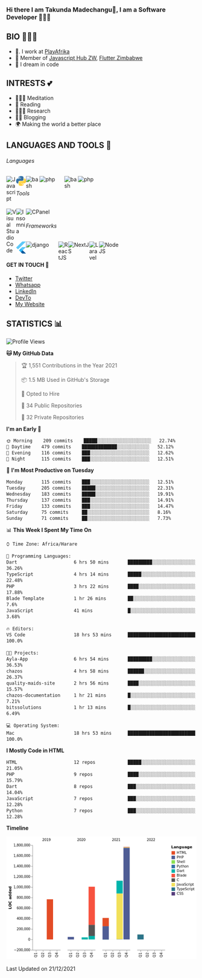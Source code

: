 ### Hi there I am Takunda Madechangu👋, I am a Software Developer 👨🏽‍💻

## BIO 👨🏽‍💻
- 💼. I work at [PlayAfrika](https://playafrika.tv)
- 🎳  Member of [Javascript Hub ZW](https://github.com/JS-Hub-ZW), [Flutter Zimbabwe](https://github.com/flutterdevzim/)
- 🤨 I dream in code 

## INTRESTS 💕
- 🧘🏾‍♂️  Meditation
- 📖  Reading
- 🕵🏾‍♂️  Research
- ✍🏽  Blogging
- 🌍  Making the world a better place

## LANGUAGES AND TOOLS 🧰

###### Languages

<img align="left" alt="Javascript" width="26px" src="https://upload.wikimedia.org/wikipedia/commons/thumb/6/6a/JavaScript-logo.png/240px-JavaScript-logo.png" />
<img align="left" alt="Python" width="26px" src="https://raw.githubusercontent.com/JohnKinyanjui/JohnKinyanjui/master/images/python.png" />
<img align="left" alt="bash" width="36px" src="https://d33wubrfki0l68.cloudfront.net/a1da522d0a3057a1bc3fb411fcbbf57a447c1146/65e71/img/symbol/svg/full_colored_dark.svg" />
<img align="left" alt="php" width="66px" src="https://www.php.net/images/logos/php-logo.svg" />
<img align="left" alt="bash" width="36px" src="https://d33wubrfki0l68.cloudfront.net/a1da522d0a3057a1bc3fb411fcbbf57a447c1146/65e71/img/symbol/svg/full_colored_dark.svg" />
<img align="left" alt="php" width="96px" src="https://dart.dev/assets/shared/dart/logo+text/horizontal/white-e71fb382ad5229792cc704b3ee7a88f8013e986d6e34f0956d89c453b454d0a5.svg" />



</br>


###### Tools

<img align="left" alt="Visual Studio Code" width="26px" src="https://code.visualstudio.com/assets/images/code-stable.png" />
<img align="left" alt="Insomnia" width="26px" src="https://img.stackshare.io/service/6406/qLPJL1NZ.jpg" />
<img align="left" alt="CPanel" width="106px" src="https://cpanel.net/wp-content/themes/cPbase/assets/img/logos/cPanel_orange.svg" />
<br/>


###### Frameworks

<img align="left" alt="Flutter" width="26px" object-fit = "cover" src="https://raw.githubusercontent.com/JohnKinyanjui/JohnKinyanjui/master/images/flutter.png" />
<img align="left" alt="django" width="86px" src="https://www.fullstackpython.com/img/logos/django.png" />
<img align="left" alt="ReactJS" width="26px" src="https://cdn4.iconfinder.com/data/icons/logos-3/600/React.js_logo-512.png" />
<img align="left" alt="NextJS" width="56px" src="https://upload.wikimedia.org/wikipedia/commons/thumb/8/8e/Nextjs-logo.svg/207px-Nextjs-logo.svg.png" />
<img align="left" alt="Laravel" width="26px" src="https://laravel.com/img/logomark.min.svg" />
<img align="left" alt="Node JS" width="56px" src="https://upload.wikimedia.org/wikipedia/commons/d/d9/Node.js_logo.svg" />
<br/>
<br/>

#### GET IN TOUCH 💬
- [Twitter](https://twitter/takucoder)
- [Whatsapp](https://wa.me/263778548832?text=Hi%20Taku)
- [LinkedIn](https://www.linkedin.com/in/tmadechangu/)
- [DevTo](https://dev.to/takunda)
- [My Website](https://taku.co.zw)

## STATISTICS 📊
<!-- ![Takumade's GitHub stats](https://github-readme-stats.vercel.app/api?username=takumade&count_private=true&show_icons=true&theme=algolia) -->

<!--START_SECTION:waka-->
![Profile Views](http://img.shields.io/badge/Profile%20Views-77-blue)

**🐱 My GitHub Data** 

> 🏆 1,551 Contributions in the Year 2021
 > 
> 📦 1.5 MB Used in GitHub's Storage 
 > 
> 💼 Opted to Hire
 > 
> 📜 34 Public Repositories 
 > 
> 🔑 32 Private Repositories  
 > 
**I'm an Early 🐤** 

```text
🌞 Morning    209 commits    █████░░░░░░░░░░░░░░░░░░░░   22.74% 
🌆 Daytime    479 commits    █████████████░░░░░░░░░░░░   52.12% 
🌃 Evening    116 commits    ███░░░░░░░░░░░░░░░░░░░░░░   12.62% 
🌙 Night      115 commits    ███░░░░░░░░░░░░░░░░░░░░░░   12.51%

```
📅 **I'm Most Productive on Tuesday** 

```text
Monday       115 commits    ███░░░░░░░░░░░░░░░░░░░░░░   12.51% 
Tuesday      205 commits    █████░░░░░░░░░░░░░░░░░░░░   22.31% 
Wednesday    183 commits    █████░░░░░░░░░░░░░░░░░░░░   19.91% 
Thursday     137 commits    ███░░░░░░░░░░░░░░░░░░░░░░   14.91% 
Friday       133 commits    ███░░░░░░░░░░░░░░░░░░░░░░   14.47% 
Saturday     75 commits     ██░░░░░░░░░░░░░░░░░░░░░░░   8.16% 
Sunday       71 commits     ██░░░░░░░░░░░░░░░░░░░░░░░   7.73%

```


📊 **This Week I Spent My Time On** 

```text
⌚︎ Time Zone: Africa/Harare

💬 Programming Languages: 
Dart                     6 hrs 50 mins       █████████░░░░░░░░░░░░░░░░   36.26% 
TypeScript               4 hrs 14 mins       █████░░░░░░░░░░░░░░░░░░░░   22.48% 
PHP                      3 hrs 22 mins       ████░░░░░░░░░░░░░░░░░░░░░   17.88% 
Blade Template           1 hr 26 mins        ██░░░░░░░░░░░░░░░░░░░░░░░   7.6% 
JavaScript               41 mins             █░░░░░░░░░░░░░░░░░░░░░░░░   3.68%

🔥 Editors: 
VS Code                  18 hrs 53 mins      █████████████████████████   100.0%

🐱‍💻 Projects: 
Ayla-App                 6 hrs 54 mins       █████████░░░░░░░░░░░░░░░░   36.53% 
chazos                   4 hrs 58 mins       ██████░░░░░░░░░░░░░░░░░░░   26.37% 
quality-maids-site       2 hrs 56 mins       ████░░░░░░░░░░░░░░░░░░░░░   15.57% 
chazos-documentation     1 hr 21 mins        █░░░░░░░░░░░░░░░░░░░░░░░░   7.21% 
bitssolutions            1 hr 13 mins        █░░░░░░░░░░░░░░░░░░░░░░░░   6.49%

💻 Operating System: 
Mac                      18 hrs 53 mins      █████████████████████████   100.0%

```

**I Mostly Code in HTML** 

```text
HTML                     12 repos            █████░░░░░░░░░░░░░░░░░░░░   21.05% 
PHP                      9 repos             ████░░░░░░░░░░░░░░░░░░░░░   15.79% 
Dart                     8 repos             ███░░░░░░░░░░░░░░░░░░░░░░   14.04% 
JavaScript               7 repos             ███░░░░░░░░░░░░░░░░░░░░░░   12.28% 
Python                   7 repos             ███░░░░░░░░░░░░░░░░░░░░░░   12.28%

```


**Timeline**

![Chart not found](https://raw.githubusercontent.com/takumade/takumade/main/charts/bar_graph.png) 


 Last Updated on 21/12/2021
<!--END_SECTION:waka-->

